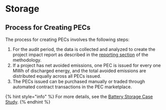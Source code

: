 # Storage

## Process for Creating PECs <a href="#heading-h.3fqxosmq6xnn" id="heading-h.3fqxosmq6xnn"></a>

The process for creating PECs involves the following steps:

1. For the audit period, the data is collected and analyzed to create the project impact report as described in the [reporting section](https://app.gitbook.com/o/T49SBN1HvvV7wKIQcGSo/s/B3tcjQIEErb6Nqt143QY/\~/changes/28/methodology/project-reporting/storage) of the methodology. &#x20;
2. If a project has net avoided emissions, one PEC is issued for every one MWh of discharged energy, and the total avoided emissions are distributed equally across all PECs issued.
3. The PECs issued can be purchased manually or traded through automated contract transactions in the PEC marketplace.

{% hint style="info" %}
For more details, see the [Battery Storage Case Study](../../../case-studies/sample-battery-storage-project.md).&#x20;
{% endhint %}

